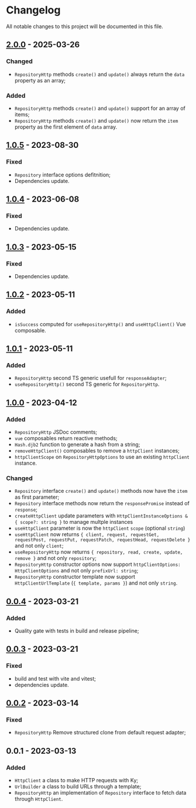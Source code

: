 # Changelog

All notable changes to this project will be documented in this file.

## [2.0.0] - 2025-03-26

### Changed

- `RepositoryHttp` methods `create()` and `update()` always return the `data` property as an array;

### Added

- `RepositoryHttp` methods `create()` and `update()` support for an array of items;
- `RepositoryHttp` methods `create()` and `update()` now return the `item` property as the first element of `data` array.

## [1.0.5] - 2023-08-30

### Fixed

- `Repository` interface options defitnition;
- Dependencies update.

## [1.0.4] - 2023-06-08

### Fixed

- Dependencies update.

## [1.0.3] - 2023-05-15

### Fixed

- Dependencies update.

## [1.0.2] - 2023-05-11

### Added

- `isSuccess` computed for `useRepositoryHttp()` and `useHttpClient()` Vue composable.

## [1.0.1] - 2023-05-11

### Added

- `RepositoryHttp` second TS generic usefull for `responseAdapter`;
- `useRepositoryHttp()` second TS generic for `RepositoryHttp`.

## [1.0.0] - 2023-04-12

### Added

- `RepositoryHttp` JSDoc comments;
- `vue` composables return reactive methods;
- `Hash.djb2` function to generate a hash from a string;
- `removeHttpClient()` composables to remove a `httpClient` instances;
- `httpClientScope` on `RepositoryHttpOptions` to use an existing `httpClient` instance.

### Changed

- `Repository` interface `create()` and `update()` methods now have the `item` as first parameter;
- `Repository` interface methods now return the `responsePromise` instead of `response`;
- `createHttpClient` update parameters with `HttpClientInstanceOptions & { scope?: string }` to manage multple instances
- `useHttpClient` parameter is now the `httpClient` `scope` (optional `string`)
- `useHttpClient` now returns `{ client, request, requestGet, requestPost, requestPut, requestPatch, requestHead, requestDelete }` and not only `client`;
- `useRepositoryHttp` now returns `{ repository, read, create, update, remove }` and not only `repository`;
- `RepositoryHttp` constructor options now support `httpClientOptions: HttpClientOptions` and not only `prefixUrl: string`;
- `RepositoryHttp` constructor template now support `HttpClientUrlTemplate` (`{ template, params }`) and not only `string`.

## [0.0.4] - 2023-03-21

### Added

- Quality gate with tests in build and release pipeline;

## [0.0.3] - 2023-03-21

### Fixed

- build and test with vite and vitest;
- dependencies update.

## [0.0.2] - 2023-03-14

### Fixed

- `RepositoryHttp` Remove structured clone from default request adapter;

## 0.0.1 - 2023-03-13

### Added

- `HttpClient` a class to make HTTP requests with Ky;
- `UrlBuilder` a class to build URLs through a template;
- `RepositoryHttp` an implementation of `Repository` interface to fetch data through `HttpClient`.

[2.0.0]: https://github.com/volverjs/data/compare/v1.0.5...v2.0.0
[1.0.5]: https://github.com/volverjs/data/compare/v1.0.4...v1.0.5
[1.0.4]: https://github.com/volverjs/data/compare/v1.0.3...v1.0.4
[1.0.3]: https://github.com/volverjs/data/compare/v1.0.2...v1.0.3
[1.0.2]: https://github.com/volverjs/data/compare/v1.0.1...v1.0.2
[1.0.1]: https://github.com/volverjs/data/compare/v1.0.0...v1.0.1
[1.0.0]: https://github.com/volverjs/data/compare/v0.0.4...v1.0.0
[0.0.4]: https://github.com/volverjs/data/compare/v0.0.3...v0.0.4
[0.0.3]: https://github.com/volverjs/data/compare/v0.0.2...v0.0.3
[0.0.2]: https://github.com/volverjs/data/compare/v0.0.1...v0.0.2
